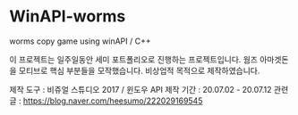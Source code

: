 # WinAPI-worms
 worms copy game using winAPI / C++

이 프로젝트는 일주일동안 세미 포트폴리오로 진행하는 프로젝트입니다.
웜즈 아마겟돈을 모티브로 핵심 부분들을 모작했습니다.
비상업적 목적으로 제작하였습니다.

제작 도구 : 비쥬얼 스튜디오 2017 / 윈도우 API
제작 기간 : 20.07.02 - 20.07.12
관련 글 : https://blog.naver.com/heesumo/222029169545
